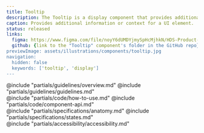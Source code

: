 ```yaml
---
title: Tooltip
description: The Tooltip is a display component that provides additional information to users in a concise and unobtrusive way.
caption: Provides additional information or context for a UI element.
status: released
links:
  figma: https://www.figma.com/file/noyY6dUMDYjmySpHcMjhkN/HDS-Product---Components?node-id=32036%3A51885&t=hyPMnP9pSH15dgcy-1
  github: {link to the "Tooltip" component's folder in the GitHub repo}
previewImage: assets/illustrations/components/tooltip.jpg
navigation:
  hidden: false
  keywords: ['tooltip', 'display']
---
```


<section data-tab="Guidelines">
  @include "partials/guidelines/overview.md"
  @include "partials/guidelines/guidelines.md"
</section>

<section data-tab="Code">
  @include "partials/code/how-to-use.md"
  @include "partials/code/component-api.md"
  <!-- @include "partials/code/showcase.md" -->
</section>

<section data-tab="Specifications">
  @include "partials/specifications/anatomy.md"
  @include "partials/specifications/states.md"
</section>

<section data-tab="Accessibility">
  @include "partials/accessibility/accessibility.md"
</section>